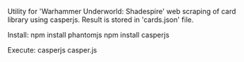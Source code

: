 Utility for 'Warhammer Underworld: Shadespire' web scraping of card library using
casperjs. Result is stored in 'cards.json' file.

Install:
npm install phantomjs
npm install casperjs

Execute:
casperjs casper.js
